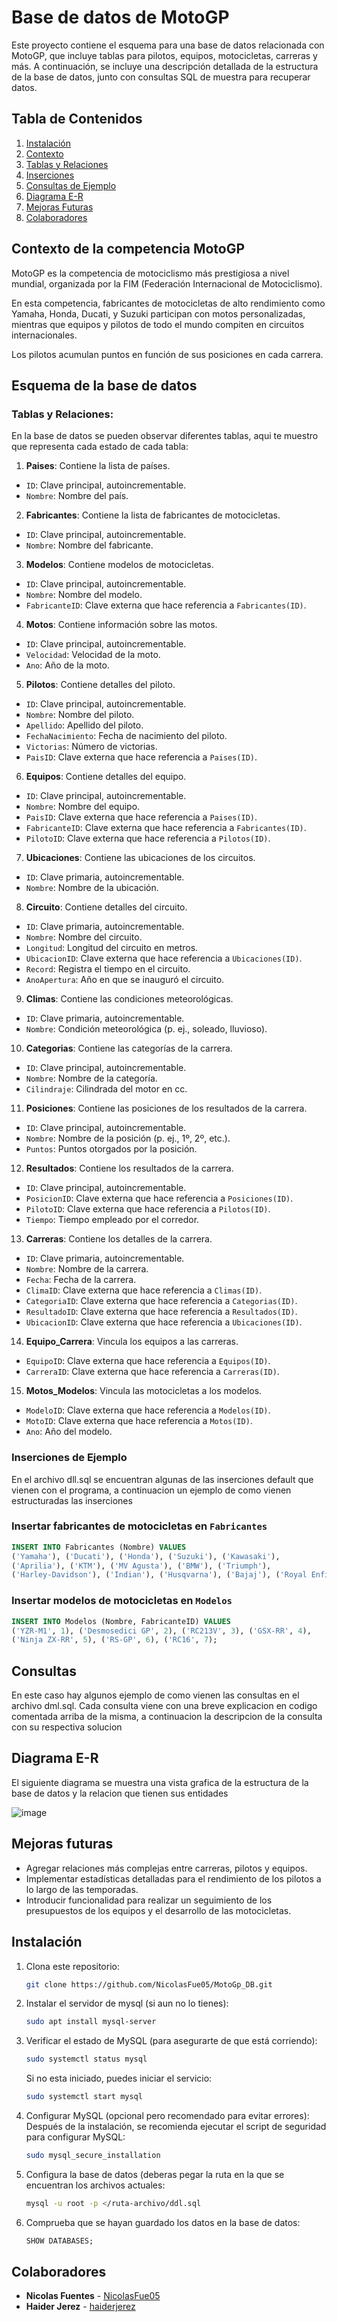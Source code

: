 # Base de datos de MotoGP

Este proyecto contiene el esquema para una base de datos relacionada con MotoGP, que incluye tablas para pilotos, equipos, motocicletas, carreras y más. A continuación, se incluye una descripción detallada de la estructura de la base de datos, junto con consultas SQL de muestra para recuperar datos.

## Tabla de Contenidos
1. [Instalación](#instalación)
2. [Contexto](#contexto-de-la-competencia-motogp)
3. [Tablas y Relaciones](#tablas-y-relaciones)
4. [Inserciones](#inserciones-de-ejemplo)
5. [Consultas de Ejemplo](#consultas)
6. [Diagrama E-R](#diagrama-e-r)
7. [Mejoras Futuras](#mejoras-futuras)
8. [Colaboradores](#colaboradores)

## Contexto de la competencia MotoGP
MotoGP es la competencia de motociclismo más prestigiosa a nivel mundial, organizada por la FIM (Federación Internacional de Motociclismo).

En esta competencia, fabricantes de motocicletas de alto rendimiento como Yamaha, Honda, Ducati, y Suzuki participan con motos personalizadas, mientras que equipos y pilotos de todo el mundo compiten en circuitos internacionales.

Los pilotos acumulan puntos en función de sus posiciones en cada carrera.

## Esquema de la base de datos

### Tablas y Relaciones:
En la base de datos se pueden observar diferentes tablas, aqui te muestro que representa cada estado de cada tabla:

1. **Paises**: Contiene la lista de países.
- `ID`: Clave principal, autoincrementable.
- `Nombre`: Nombre del país.

2. **Fabricantes**: Contiene la lista de fabricantes de motocicletas.
- `ID`: Clave principal, autoincrementable.
- `Nombre`: Nombre del fabricante.

3. **Modelos**: Contiene modelos de motocicletas.
- `ID`: Clave principal, autoincrementable.
- `Nombre`: Nombre del modelo.
- `FabricanteID`: Clave externa que hace referencia a `Fabricantes(ID)`.

4. **Motos**: Contiene información sobre las motos.
- `ID`: Clave principal, autoincrementable.
- `Velocidad`: Velocidad de la moto.
- `Ano`: Año de la moto.

5. **Pilotos**: Contiene detalles del piloto.
- `ID`: Clave principal, autoincrementable.
- `Nombre`: Nombre del piloto.
- `Apellido`: Apellido del piloto.
- `FechaNacimiento`: Fecha de nacimiento del piloto.
- `Victorias`: Número de victorias.
- `PaisID`: Clave externa que hace referencia a `Paises(ID)`.

6. **Equipos**: Contiene detalles del equipo.
- `ID`: Clave principal, autoincrementable.
- `Nombre`: Nombre del equipo.
- `PaisID`: Clave externa que hace referencia a `Paises(ID)`.
- `FabricanteID`: Clave externa que hace referencia a `Fabricantes(ID)`.
- `PilotoID`: Clave externa que hace referencia a `Pilotos(ID)`.

7. **Ubicaciones**: Contiene las ubicaciones de los circuitos.
- `ID`: Clave primaria, autoincrementable.
- `Nombre`: Nombre de la ubicación.

8. **Circuito**: Contiene detalles del circuito.
- `ID`: Clave primaria, autoincrementable.
- `Nombre`: Nombre del circuito.
- `Longitud`: Longitud del circuito en metros.
- `UbicacionID`: Clave externa que hace referencia a `Ubicaciones(ID)`.
- `Record`: Registra el tiempo en el circuito.
- `AnoApertura`: Año en que se inauguró el circuito.

9. **Climas**: Contiene las condiciones meteorológicas.
- `ID`: Clave primaria, autoincrementable.
- `Nombre`: Condición meteorológica (p. ej., soleado, lluvioso).

10. **Categorias**: Contiene las categorías de la carrera.
- `ID`: Clave principal, autoincrementable.
- `Nombre`: Nombre de la categoría.
- `Cilindraje`: Cilindrada del motor en cc.

11. **Posiciones**: Contiene las posiciones de los resultados de la carrera.
- `ID`: Clave principal, autoincrementable.
- `Nombre`: Nombre de la posición (p. ej., 1º, 2º, etc.).
- `Puntos`: Puntos otorgados por la posición.

12. **Resultados**: Contiene los resultados de la carrera.
- `ID`: Clave principal, autoincrementable.
- `PosicionID`: Clave externa que hace referencia a `Posiciones(ID)`.
- `PilotoID`: Clave externa que hace referencia a `Pilotos(ID)`.
- `Tiempo`: Tiempo empleado por el corredor.

13. **Carreras**: Contiene los detalles de la carrera.
- `ID`: Clave primaria, autoincrementable.
- `Nombre`: Nombre de la carrera.
- `Fecha`: Fecha de la carrera.
- `ClimaID`: Clave externa que hace referencia a `Climas(ID)`.
- `CategoriaID`: Clave externa que hace referencia a `Categorias(ID)`.
- `ResultadoID`: Clave externa que hace referencia a `Resultados(ID)`.
- `UbicacionID`: Clave externa que hace referencia a `Ubicaciones(ID)`.

14. **Equipo_Carrera**: Vincula los equipos a las carreras.
- `EquipoID`: Clave externa que hace referencia a `Equipos(ID)`.
- `CarreraID`: Clave externa que hace referencia a `Carreras(ID)`.

15. **Motos_Modelos**: Vincula las motocicletas a los modelos.
- `ModeloID`: Clave externa que hace referencia a `Modelos(ID)`.
- `MotoID`: Clave externa que hace referencia a `Motos(ID)`.
- `Ano`: Año del modelo.

### Inserciones de Ejemplo

En el archivo dll.sql se encuentran algunas de las inserciones default que vienen con el programa, a continuacion un ejemplo de como vienen estructuradas las inserciones

### Insertar fabricantes de motocicletas en `Fabricantes`
```sql
INSERT INTO Fabricantes (Nombre) VALUES
('Yamaha'), ('Ducati'), ('Honda'), ('Suzuki'), ('Kawasaki'),
('Aprilia'), ('KTM'), ('MV Agusta'), ('BMW'), ('Triumph'),
('Harley-Davidson'), ('Indian'), ('Husqvarna'), ('Bajaj'), ('Royal Enfield');
```

### Insertar modelos de motocicletas en `Modelos`
```sql
INSERT INTO Modelos (Nombre, FabricanteID) VALUES
('YZR-M1', 1), ('Desmosedici GP', 2), ('RC213V', 3), ('GSX-RR', 4),
('Ninja ZX-RR', 5), ('RS-GP', 6), ('RC16', 7);
```


## Consultas
En este caso hay algunos ejemplo de como vienen las consultas en el archivo dml.sql. Cada consulta viene con una breve explicacion en codigo comentada arriba de la misma, a continuacion la descripcion de la consulta con su respectiva solucion










## Diagrama E-R
El siguiente diagrama se muestra una vista grafica de la estructura de la base de datos y la relacion que tienen sus entidades

![image](https://github.com/user-attachments/assets/d891be69-4d86-46aa-8aa1-65c3e0243418)


## Mejoras futuras

- Agregar relaciones más complejas entre carreras, pilotos y equipos.
- Implementar estadísticas detalladas para el rendimiento de los pilotos a lo largo de las temporadas.
- Introducir funcionalidad para realizar un seguimiento de los presupuestos de los equipos y el desarrollo de las motocicletas.

## Instalación

1. Clona este repositorio:
    ```bash
    git clone https://github.com/NicolasFue05/MotoGp_DB.git
    ```
2. Instalar el servidor de mysql (si aun no lo tienes):
    ```bash
    sudo apt install mysql-server
    ```
3. Verificar el estado de MySQL (para asegurarte de que está corriendo):
   ```bash
   sudo systemctl status mysql
   ```
   Si no esta iniciado, puedes iniciar el servicio:
     ```bash
     sudo systemctl start mysql
     ```
5. Configurar MySQL (opcional pero recomendado para evitar errores):
    Después de la instalación, se recomienda ejecutar el script de seguridad para configurar MySQL:
   ```bash
   sudo mysql_secure_installation
   ```
6. Configura la base de datos (deberas pegar la ruta en la que se encuentran los archivos actuales:
    ```bash
    mysql -u root -p </ruta-archivo/ddl.sql
    ```
7. Comprueba que se hayan guardado los datos en la base de datos:
    ```sql
    SHOW DATABASES;
    ```

## Colaboradores
- **Nicolas Fuentes** - [NicolasFue05](https://github.com/NicolasFue05)
- **Haider Jerez** - [haiderjerez](https://github.com/haiderjerez)
